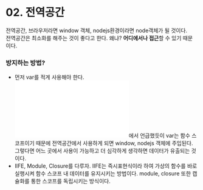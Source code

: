 # 02. 전역공간

전역공간, 브라우저라면 window 객체, nodejs환경이라면 node객체가 될 것이다.   
전역공간은 최소화를 해주는 것이 좋다고 한다. 왜냐? **어디에서나 접근**할 수 있기 때문이다.   
### 방지하는 방법?
* 먼저 var를 적게 사용해야 한다. ![var를 지양하자](./01.%20var%EB%A5%BC%20%EC%A7%80%EC%96%91%ED%95%98%EC%9E%90.md)에서 언급했듯이 var는 함수 스코프이기 때문에 전역공간에서 사용하게 되면 window, nodejs 객체에 주입된다. 그렇다면 어느 곳에서 사용이 가능하고 더 심각하게 생각하면 데이터가 유출되는 것이다.   
* IIFE, Module, Closure를 다루자. IIFE는 즉시표현식이라 하여 가상의 함수를 바로 실행시켜 함수 스코프 내 데이터를 유지시키는 방법이다. module, closure 또한 캡슐화를 통한 스코프를 독립시키는 방식이다.